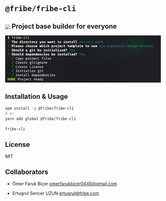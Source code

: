 # `@fribe/fribe-cli`

## <img src="https://www.akashtrehan.com/assets/images/emoji/terminal.png" height="32" align="center"> Project base builder for everyone

![](https://raw.githubusercontent.com/fribe-org/cli/main/cli.png)

## Installation & Usage

```bash
npm install -g @fribe/fribe-cli
# or
yarn add global @fribe/fribe-cli

fribe-cli
```

## License

MIT

## Collaborators

- Ömer Faruk Biçer <omerfarukbicer0446@gmail.com>

- Ertugrul Sencer UZUN <ertugrul@fribe.com>
